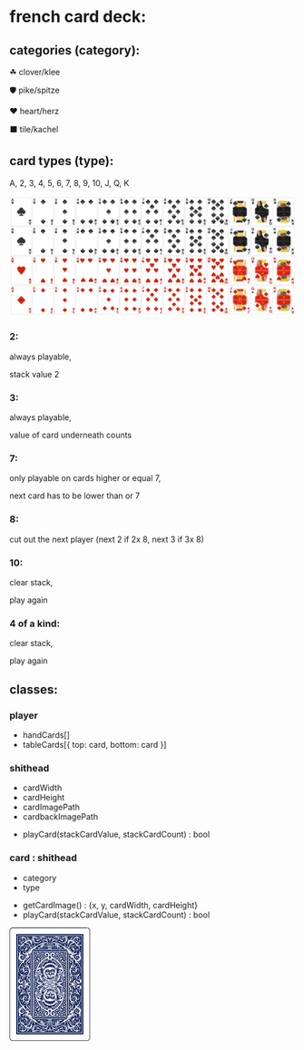 # french card deck:
## categories (category):
☘ clover/klee

🛡 pike/spitze

❤ heart/herz

⬛ tile/kachel


## card types (type):
A, 2, 3, 4, 5, 6, 7, 8, 9, 10, J, Q, K

![asset french card deck](assets/cards.png)

### 2:
always playable, 

stack value 2

### 3:
always playable,

value of card underneath counts

### 7:
only playable on cards higher or equal 7,

next card has to be lower than or 7

### 8:
cut out the next player (next 2 if 2x 8, next 3 if 3x 8)

### 10:
clear stack,

play again

### 4 of a kind:
clear stack, 

play again


## classes:
### player
- handCards[]
- tableCards[{
 top: card,
 bottom: card
}]

### shithead
- cardWidth
- cardHeight
- cardImagePath
- cardbackImagePath
+ playCard(stackCardValue, stackCardCount) : bool

### card : shithead
- category
- type
+ getCardImage() : {x, y, cardWidth, cardHeight}
+ playCard(stackCardValue, stackCardCount) : bool

![assets french card back](assets/cardback.png)
